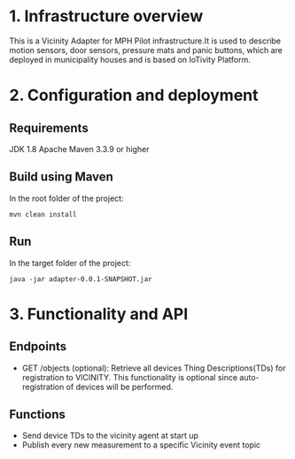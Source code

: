 # 1. Infrastructure overview
This is a Vicinity Adapter for MPH Pilot infrastructure.It is used to describe motion sensors, door sensors, pressure mats and panic buttons, which are deployed in municipality houses and is based on IoTivity Platform.

# 2. Configuration and deployment
## Requirements

JDK 1.8
Apache Maven 3.3.9 or higher

## Build using Maven

In the root folder of the project:

`mvn clean install`

## Run
In the target folder of the project:

`java -jar adapter-0.0.1-SNAPSHOT.jar`

# 3. Functionality and API

## Endpoints
*	GET /objects (optional): Retrieve all devices Thing Descriptions(TDs) for registration to VICINITY. This functionality is optional since auto-registration of devices will be performed.

## Functions
*	Send device TDs to the vicinity agent at start up
*	Publish every new measurement to a specific Vicinity event topic
